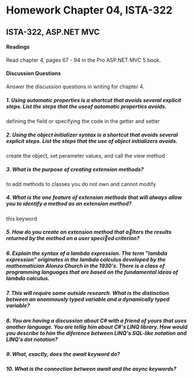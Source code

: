 # Homework Chapter 04, ISTA-322
## ISTA-322, ASP.NET MVC
#### Readings
Read chapter 4, pages 67 - 94 in the Pro ASP.NET MVC 5 book.
#### Discussion Questions
Answer the discussion questions in writing for chapter 4.

##### 1. Using automatic properties is a shortcut that avoids several explicit steps. List the steps that the useof automatic properties avoids.
defining the field or specifying the code in the getter and setter
##### 2. Using the object initializer syntax is a shortcut that avoids several explicit steps. List the steps that the use of object initializers avoids.
create the object, set perameter values, and call the view method
##### 3. What is the purpose of creating extension methods?
to add methods to classes you do not own and cannot modify
##### 4. What is the one feature of extension methods that will always allow you to identify a method as an extension method?
this  keyword
##### 5. How do you create an extension method that alters the results returned by the method on a user specied criterion?

##### 6. Explain the syntax of a lambda expression. The term "lambda expression" originates in the lambda calculus developed by the mathematician Alonzo Church in the 1930's. There is a class of programming languages that are based on the fundamental ideas of lambda calculus.

##### 7. This will require some outside research. What is the distinction between an anonmously typed variable and a dynamically typed variable?

##### 8. You are having a discussion about C# with a friend of yours that uses another language. You are tellig him about C#'s LINQ library. How would you describe to him the diference between LINQ's SQL-like notation and LINQ's dot notation?

##### 9. What, exactly, does the await keyword do?

##### 10. What is the connection between await and the async keywords?
